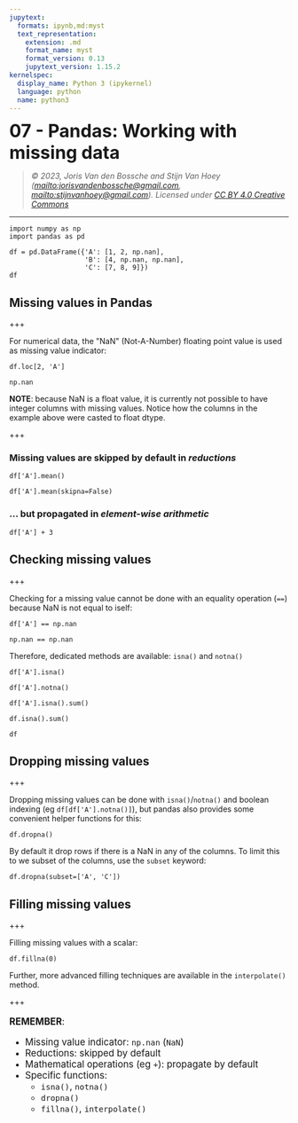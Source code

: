 ```yaml
---
jupytext:
  formats: ipynb,md:myst
  text_representation:
    extension: .md
    format_name: myst
    format_version: 0.13
    jupytext_version: 1.15.2
kernelspec:
  display_name: Python 3 (ipykernel)
  language: python
  name: python3
---
```


<p><font size="6"><b>07 - Pandas: Working with missing data </b></font></p>


> *© 2023, Joris Van den Bossche and Stijn Van Hoey  (<mailto:jorisvandenbossche@gmail.com>, <mailto:stijnvanhoey@gmail.com>). Licensed under [CC BY 4.0 Creative Commons](http://creativecommons.org/licenses/by/4.0/)*

---

```{code-cell} ipython3
import numpy as np
import pandas as pd
```

```{code-cell} ipython3
df = pd.DataFrame({'A': [1, 2, np.nan],
                   'B': [4, np.nan, np.nan],
                   'C': [7, 8, 9]})
df
```

## Missing values in Pandas

+++

For numerical data, the "NaN" (Not-A-Number) floating point value is used as missing value indicator:

```{code-cell} ipython3
df.loc[2, 'A']
```

```{code-cell} ipython3
np.nan
```

<div class="alert alert-warning">

**NOTE**: because NaN is a float value, it is currently not possible to have integer columns with missing values. Notice how the columns in the example above were casted to float dtype.

</div>

+++

### Missing values are skipped by default in *reductions*

```{code-cell} ipython3
df['A'].mean()
```

```{code-cell} ipython3
df['A'].mean(skipna=False)
```

### ... but propagated in *element-wise arithmetic*

```{code-cell} ipython3
df['A'] + 3
```

## Checking missing values

+++

Checking for a missing value cannot be done with an equality operation (`==`) because NaN is not equal to iself:

```{code-cell} ipython3
df['A'] == np.nan
```

```{code-cell} ipython3
np.nan == np.nan
```

Therefore, dedicated methods are available: `isna()` and `notna()`

```{code-cell} ipython3
df['A'].isna()
```

```{code-cell} ipython3
df['A'].notna()
```

```{code-cell} ipython3
df['A'].isna().sum()
```

```{code-cell} ipython3
df.isna().sum()
```

```{code-cell} ipython3
df
```

## Dropping missing values

+++

Dropping missing values can be done with `isna()`/`notna()` and boolean indexing (eg `df[df['A'].notna()]`), but pandas also provides some convenient helper functions for this:

```{code-cell} ipython3
df.dropna()
```

By default it drop rows if there is a NaN in any of the columns. To limit this to we subset of the columns, use the `subset` keyword:

```{code-cell} ipython3
df.dropna(subset=['A', 'C'])
```

## Filling missing values

+++

Filling missing values with a scalar:

```{code-cell} ipython3
df.fillna(0)
```

Further, more advanced filling techniques are available in the ``interpolate()`` method.

+++

<div class="alert alert-info" style="font-size:120%">

**REMEMBER**: <br>

* Missing value indicator: `np.nan` (`NaN`)
* Reductions: skipped by default
* Mathematical operations (eg `+`): propagate by default
* Specific functions:
    * `isna()`, `notna()`
    * `dropna()`
    * `fillna()`, `interpolate()`

</div>

```{code-cell} ipython3

```

